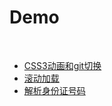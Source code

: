 # Demo
 
* [CSS3动画和git切换](https://do-doing.github.io/practice/gifSwitch/demo.html)
* [滚动加载](https://do-doing.github.io/practice/scrollLoad/index.html)
* [解析身份证号码](https://do-doing.github.io/practice/IDcard/IDcard.HTML)
